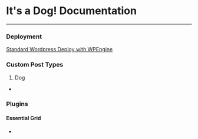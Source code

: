 # It's a Dog! Documentation

----------------------------

### Deployment

[Standard Wordpress Deploy with WPEngine](https://app.tettra.co/teams/brainbytes/pages/wordpress-deployment-with-wpengine)

### Custom Post Types

1. Dog

* 

### Plugins

#### Essential Grid
 - 